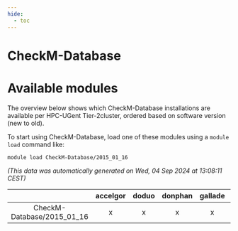 ```yaml
---
hide:
  - toc
---
```


CheckM-Database
===============

# Available modules


The overview below shows which CheckM-Database installations are available per HPC-UGent Tier-2cluster, ordered based on software version (new to old).

To start using CheckM-Database, load one of these modules using a `module load` command like:

```shell
module load CheckM-Database/2015_01_16
```

*(This data was automatically generated on Wed, 04 Sep 2024 at 13:08:11 CEST)*  

| |accelgor|doduo|donphan|gallade|joltik|shinx|skitty|
| :---: | :---: | :---: | :---: | :---: | :---: | :---: | :---: |
|CheckM-Database/2015_01_16|x|x|x|x|x|x|x|
